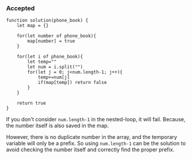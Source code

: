 ### Accepted
```
function solution(phone_book) {
    let map = {}
    
    for(let number of phone_book){
        map[number] = true
    }
    
    for(let i of phone_book){
        let temp=""
        let num = i.split("")
        for(let j = 0; j<num.length-1; j++){
            temp+=num[j]
            if(map[temp]) return false
        }
    }
    
    return true
}
```

If you don't consider `num.length-1` in the nested-loop, it will fail.
Because, the number itself is also saved in the map.

However, there is no duplicate number in the array, and the temporary variable will only be a prefix. So  using `num.length-1` can be the solution to avoid checking the number itself and correctly find the proper prefix.